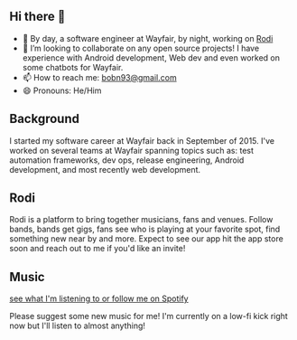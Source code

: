 ## Hi there 👋

- 🔭  By day, a software engineer at Wayfair, by night, working on [Rodi](https://www.myrodi.com)
- 👯  I’m looking to collaborate on any open source projects!  I have experience with Android development, Web dev and even worked on some chatbots for Wayfair.
- 📫  How to reach me: bobn93@gmail.com
- 😄  Pronouns: He/Him

## Background
I started my software career at Wayfair back in September of 2015.  I've worked on several teams at Wayfair spanning topics such as: test automation frameworks, dev ops, release engineering, Android development, and most recently web development.

## Rodi
Rodi is a platform to bring together musicians, fans and venues.  Follow bands, bands get gigs, fans see who is playing at your favorite spot, find something new near by and more.  Expect to see our app hit the app store soon and reach out to me if you'd like an invite!

## Music
[see what I'm listening to or follow me on Spotify](https://open.spotify.com/user/125367238?si=3_jRvff7QzuuZTxP6EkcPg)

Please suggest some new music for me!  I'm currently on a low-fi kick right now but I'll listen to almost anything!
